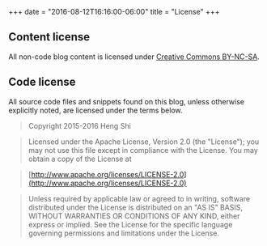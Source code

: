 +++
date = "2016-08-12T16:16:00-06:00"
title = "License"
+++

## Content license

All non-code blog content is licensed under [Creative Commons BY-NC-SA](https://creativecommons.org/licenses/by-nc-sa/4.0/).

## Code license

All source code files and snippets found on this blog, unless otherwise explicitly noted, are licensed under the terms below.

>Copyright 2015-2016 Heng Shi

>Licensed under the Apache License, Version 2.0 (the "License");
>you may not use this file except in compliance with the License.
>You may obtain a copy of the License at

>[http://www.apache.org/licenses/LICENSE-2.0](http://www.apache.org/licenses/LICENSE-2.0)

>Unless required by applicable law or agreed to in writing, software
distributed under the License is distributed on an "AS IS" BASIS,
WITHOUT WARRANTIES OR CONDITIONS OF ANY KIND, either express or implied.
See the License for the specific language governing permissions and
limitations under the License.
